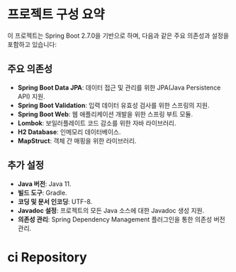 # 프로젝트 구성 요약

이 프로젝트는 Spring Boot 2.7.0을 기반으로 하며, 다음과 같은 주요 의존성과 설정을 포함하고 있습니다:

## 주요 의존성

- **Spring Boot Data JPA**: 데이터 접근 및 관리를 위한 JPA(Java Persistence API) 지원.
- **Spring Boot Validation**: 입력 데이터 유효성 검사를 위한 스프링의 지원.
- **Spring Boot Web**: 웹 애플리케이션 개발을 위한 스프링 부트 모듈.
- **Lombok**: 보일러플레이트 코드 감소를 위한 자바 라이브러리.
- **H2 Database**: 인메모리 데이터베이스.
- **MapStruct**: 객체 간 매핑을 위한 라이브러리.

## 추가 설정

- **Java 버전**: Java 11.
- **빌드 도구**: Gradle.
- **코딩 및 문서 인코딩**: UTF-8.
- **Javadoc 설정**: 프로젝트의 모든 Java 소스에 대한 Javadoc 생성 지원.
- **의존성 관리**: Spring Dependency Management 플러그인을 통한 의존성 버전 관리.
# ci Repository
